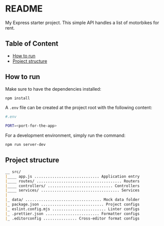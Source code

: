 # README

My Express starter project.
This simple API handles a list of motorbikes for rent.

## Table of Content

<!-- toc -->

- [How to run](#how-to-run)
- [Project structure](#project-structure)

<!-- tocstop -->

## How to run

Make sure to have the dependencies installed:

```bash
npm install
```

A `.env` file can be created at the project root with the following content:

```sh
#.env

PORT=<port-for-the-app>
```

For a development environment, simply run the command:

```bash
npm run server-dev
```

## Project structure

```markdown
__ src/
|____ app.js ............................. Application entry
|____ routes/ ...................................... Routers
|____ controllers/ ............................. Controllers
|____ services/ ................................... Services
|
|_ data/ .................................. Mock data folder
|_ package.json ............................ Project configs
|_ eslint.config.mjs ........................ Linter configs
|_ .prettier.json ........................ Formatter configs
|_ .editorconfig ............... Cross-editor format configs
```
